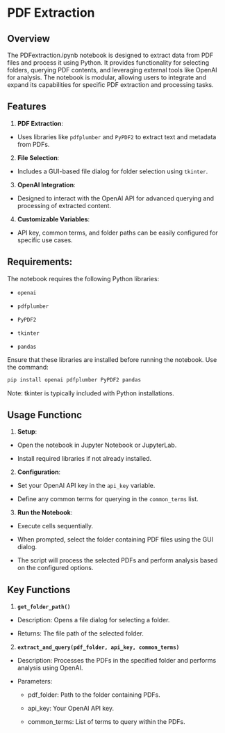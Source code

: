 # PDF Extraction

## Overview
The PDFextraction.ipynb notebook is designed to extract data from PDF files and process it using Python. It provides functionality for selecting folders, querying PDF contents, and leveraging external tools like OpenAI for analysis. The notebook is modular, allowing users to integrate and expand its capabilities for specific PDF extraction and processing tasks.

## Features

1. **PDF Extraction**:

  - Uses libraries like `pdfplumber` and `PyPDF2` to extract text and metadata from PDFs.

2. **File Selection**:

  - Includes a GUI-based file dialog for folder selection using `tkinter`.

3. **OpenAI Integration**:

  - Designed to interact with the OpenAI API for advanced querying and processing of extracted content.

4. **Customizable Variables**:

  - API key, common terms, and folder paths can be easily configured for specific use cases.

## Requirements:

The notebook requires the following Python libraries:

 - `openai`

 - `pdfplumber`

 - `PyPDF2`

 - `tkinter`

 - `pandas`

Ensure that these libraries are installed before running the notebook. Use the command:
```bash
pip install openai pdfplumber PyPDF2 pandas
```
Note: tkinter is typically included with Python installations.

## Usage Functionc

1. **Setup**:

  - Open the notebook in Jupyter Notebook or JupyterLab.

  - Install required libraries if not already installed.

2. **Configuration**:

  - Set your OpenAI API key in the `api_key` variable.

  - Define any common terms for querying in the `common_terms` list.

3. **Run the Notebook**:

  - Execute cells sequentially.

  - When prompted, select the folder containing PDF files using the GUI dialog.

  - The script will process the selected PDFs and perform analysis based on the configured options.

## Key Functions

1. **`get_folder_path()`**

  - Description: Opens a file dialog for selecting a folder.

  - Returns: The file path of the selected folder.

2. **`extract_and_query(pdf_folder, api_key, common_terms)`**

 - Description: Processes the PDFs in the specified folder and performs analysis using OpenAI.

 - Parameters:

    - pdf_folder: Path to the folder containing PDFs.

    - api_key: Your OpenAI API key.

    - common_terms: List of terms to query within the PDFs.







